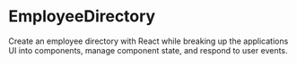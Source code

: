# EmployeeDirectory
Create an employee directory with React while breaking up the applications UI into components, manage component state, and respond to user events.

